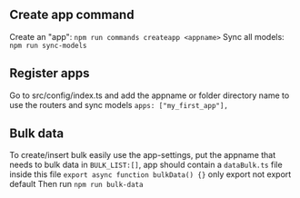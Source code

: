 ## Create app command
Create an "app": `npm run commands createapp <appname>` 
Sync all models: `npm run sync-models`

## Register apps
Go to src/config/index.ts and add the appname or folder directory name to use the routers and sync models
`apps: ["my_first_app"],`

## Bulk data
To create/insert bulk easily use the app-settings, put the appname that needs to bulk data in `BULK_LIST:[]`,
app should contain a `dataBulk.ts` file inside this file `export async function bulkData() {}` only export not export default
Then run `npm run bulk-data`